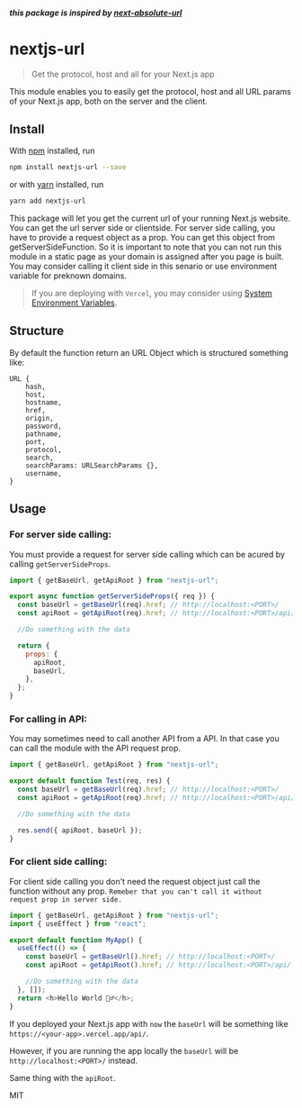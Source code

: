 ##### this package is inspired by [next-absolute-url](https://github.com/jakeburden/nextjs-url)

# nextjs-url

> Get the protocol, host and all for your Next.js app

This module enables you to easily get the protocol, host and all URL params of your Next.js app, both on the server and the client.

## Install

With [npm](https://npmjs.org/) installed, run

```sh
npm install nextjs-url --save
```

or with [yarn](https://yarnpkg.com/) installed, run

```sh
yarn add nextjs-url
```

This package will let you get the current url of your running Next.js website. You can get the url server side or clientside. For server side calling, you have to provide a request object as a prop. You can get this object from getServerSideFunction. So it is important to note that you can not run this module in a static page as your domain is assigned after you page is built. You may consider calling it client side in this senario or use environment variable for preknown domains.

> If you are deploying with `Vercel`, you may consider using [System Environment Variables](https://vercel.com/docs/concepts/projects/environment-variables#system-environment-variables).

## Structure

By default the function return an URL Object which is structured something like:

```
URL {
    hash,
    host,
    hostname,
    href,
    origin,
    password,
    pathname,
    port,
    protocol,
    search,
    searchParams: URLSearchParams {},
    username,
}
```

## Usage

### For server side calling:

You must provide a request for server side calling which can be acured by calling `getServerSideProps`.

```js
import { getBaseUrl, getApiRoot } from "nextjs-url";

export async function getServerSideProps({ req }) {
  const baseUrl = getBaseUrl(req).href; // http://localhost:<PORT>/
  const apiRoot = getApiRoot(req).href; // http://localhost:<PORT>/api/

  //Do something with the data

  return {
    props: {
      apiRoot,
      baseUrl,
    },
  };
}
```

### For calling in API:

You may sometimes need to call another API from a API. In that case you can call the module with the API request prop.

```js
import { getBaseUrl, getApiRoot } from "nextjs-url";

export default function Test(req, res) {
  const baseUrl = getBaseUrl(req).href; // http://localhost:<PORT>/
  const apiRoot = getApiRoot(req).href; // http://localhost:<PORT>/api/

  //Do something with the data

  res.send({ apiRoot, baseUrl });
}
```

### For client side calling:

For client side calling you don't need the request object just call the function without any prop. `Remeber that you can't call it without request prop in server side.`

```js
import { getBaseUrl, getApiRoot } from "nextjs-url";
import { useEffect } from "react";

export default function MyApp() {
  useEffect(() => {
    const baseUrl = getBaseUrl().href; // http://localhost:<PORT>/
    const apiRoot = getApiRoot().href; // http://localhost:<PORT>/api/

    //Do something with the data
  }, []);
  return <h>Hello World 🙋‍♂️</h>;
}
```

If you deployed your Next.js app with `now` the `baseUrl` will be something like `https://<your-app>.vercel.app/api/`.

However, if you are running the app locally the `baseUrl` will be `http://localhost:<PORT>/` instead.

Same thing with the `apiRoot`.

MIT
